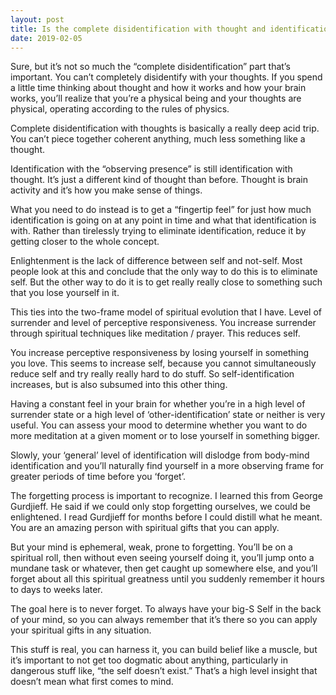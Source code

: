 ```yaml
---
layout: post
title: Is the complete disidentification with thought and identification with being the “observing presence” a critical step towards enlightenment?
date: 2019-02-05
---
```


<p>Sure, but it’s not so much the “complete disidentification” part that’s important. You can’t completely disidentify with your thoughts. If you spend a little time thinking about thought and how it works and how your brain works, you’ll realize that you’re a physical being and your thoughts are physical, operating according to the rules of physics.</p><p>Complete disidentification with thoughts is basically a really deep acid trip. You can’t piece together coherent anything, much less something like a thought.</p><p>Identification with the “observing presence” is still identification with thought. It’s just a different kind of thought than before. Thought is brain activity and it’s how you make sense of things.</p><p>What you need to do instead is to get a “fingertip feel” for just how much identification is going on at any point in time and what that identification is with. Rather than tirelessly trying to eliminate identification, reduce it by getting closer to the whole concept.</p><p>Enlightenment is the lack of difference between self and not-self. Most people look at this and conclude that the only way to do this is to eliminate self. But the other way to do it is to get really really close to something such that you lose yourself in it.</p><p>This ties into the two-frame model of spiritual evolution that I have. Level of surrender and level of perceptive responsiveness. You increase surrender through spiritual techniques like meditation / prayer. This reduces self.</p><p>You increase perceptive responsiveness by losing yourself in something you love. This seems to increase self, because you cannot simultaneously reduce self and try really really hard to do stuff. So self-identification increases, but is also subsumed into this other thing.</p><p>Having a constant feel in your brain for whether you’re in a high level of surrender state or a high level of ‘other-identification’ state or neither is very useful. You can assess your mood to determine whether you want to do more meditation at a given moment or to lose yourself in something bigger.</p><p>Slowly, your ‘general’ level of identification will dislodge from body-mind identification and you’ll naturally find yourself in a more observing frame for greater periods of time before you ‘forget’.</p><p>The forgetting process is important to recognize. I learned this from George Gurdjieff. He said if we could only stop forgetting ourselves, we could be enlightened. I read Gurdjieff for months before I could distill what he meant. You are an amazing person with spiritual gifts that you can apply.</p><p>But your mind is ephemeral, weak, prone to forgetting. You’ll be on a spiritual roll, then without even seeing yourself doing it, you’ll jump onto a mundane task or whatever, then get caught up somewhere else, and you’ll forget about all this spiritual greatness until you suddenly remember it hours to days to weeks later.</p><p>The goal here is to never forget. To always have your big-S Self in the back of your mind, so you can always remember that it’s there so you can apply your spiritual gifts in any situation.</p><p>This stuff is real, you can harness it, you can build belief like a muscle, but it’s important to not get too dogmatic about anything, particularly in dangerous stuff like, “the self doesn’t exist.” That’s a high level insight that doesn’t mean what first comes to mind.</p>
